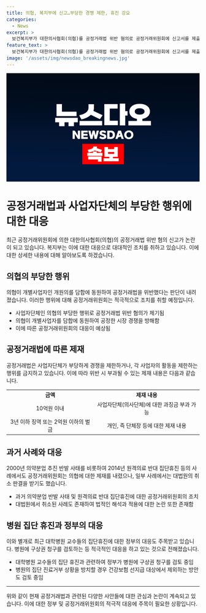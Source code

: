 ```yaml
---
title: 의협, 복지부에 신고…부당한 경쟁 제한, 휴진 강요
categories:
  - News
excerpt: >
  보건복지부가 대한의사협회(의협)를 공정거래법 위반 혐의로 공정거래위원회에 신고서를 제출했다. 이는 의협이 개별사업자인 개원의를 담합에 동원했다고 보고된 것이다. 공정거래법은 사업자단체가 부당하게 경쟁을 제한하는 행위를 금지하며, 위반 시 10억원 이내 과징금과 징역 형량이 부과될 수 있다. 또한 정부는 대학병원 교수들의 휴진으로 병원에 손실이 발생하면 구상권 청구를 검토하고 있다고 밝혔다.
feature_text: >
  보건복지부가 대한의사협회(의협)를 공정거래법 위반 혐의로 공정거래위원회에 신고서를 제출했다. 이는 의협이 개별사업자인 개원의를 담합에 동원했다고 보고된 것이다. 공정거래법은 사업자단체가 부당하게 경쟁을 제한하는 행위를 금지하며, 위반 시 10억원 이내 과징금과 징역 형량이 부과될 수 있다. 또한 정부는 대학병원 교수들의 휴진으로 병원에 손실이 발생하면 구상권 청구를 검토하고 있다고 밝혔다.
image: '/assets/img/newsdao_breakingnews.jpg'
---
```


<p><img src="/assets/img/newsdao_breakingnews.jpg" alt="koreaapp 속보" /></p>

<h1>공정거래법과 사업자단체의 부당한 행위에 대한 대응</h1>

<p data-ke-size="size16">최근 공정거래위원회에 의한 대한의사협회(의협)의 공정거래법 위반 혐의 신고가 논란이 되고 있습니다. 복지부는 이에 대한 대응으로 대대적인 조치를 취하고 있습니다. 이에 대한 상세한 내용에 대해 알아보도록 하겠습니다.</p>

<h2>의협의 부당한 행위</h2>

<p data-ke-size="size16">의협이 개별사업자인 개원의를 담합에 동원하여 공정거래법을 위반했다는 판단이 내려졌습니다. 이러한 행위에 대해 공정거래위원회는 적극적으로 조치를 취할 예정입니다.</p>

<ul>
  <li>사업자단체인 의협의 부당한 행위로 공정거래법 위반 혐의가 제기됨</li>
  <li>의협이 개별사업자를 담합에 동원하여 공정한 시장 경쟁을 방해함</li>
  <li>이에 따른 공정거래위원회의 대응이 예상됨</li>
</ul>

<h2>공정거래법에 따른 제재</h2>

<p data-ke-size="size16">공정거래법은 사업자단체가 부당하게 경쟁을 제한하거나, 각 사업자의 활동을 제한하는 행위를 금지하고 있습니다. 이에 따라 위반 시 부과될 수 있는 제재 내용은 다음과 같습니다.</p>

<table>
  <tr>
    <td style="text-align: center; height: 17px;"><b>금액</b></td>
    <td style="text-align: center; height: 17px;"><b>제재 내용</b></td>
  </tr>
  <tr>
    <td style="text-align: center; height: 17px;">10억원 이내</td>
    <td style="text-align: center; height: 17px;">사업자단체(의사단체)에 대한 과징금 부과 가능</td>
  </tr>
  <tr>
    <td style="text-align: center; height: 17px;">3년 이하 징역 또는 2억원 이하의 벌금</td>
    <td style="text-align: center; height: 17px;">개인, 즉 단체장 등에 대한 제재 내용</td>
  </tr>
</table>

<h2>과거 사례와 대응</h2>

<p data-ke-size="size16">2000년 의약분업 추진 반발 사태를 비롯하여 2014년 원격의료 반대 집단휴진 등의 사례에서도 공정거래위원회는 의협에 대한 제재를 내렸으나, 일부 사례에서는 대법원의 취소 판결을 받기도 했습니다.</p>

<ul>
  <li>과거 의약분업 반발 사태 및 원격의료 반대 집단휴진에 대한 공정거래위원회의 조치</li>
  <li>대법원에서 취소된 사례도 존재하여 법적인 해석과 적용에 대한 논란 또한 존재함</li>
</ul>

<h2>병원 집단 휴진과 정부의 대응</h2>

<p data-ke-size="size16">이와 별개로 최근 대학병원 교수들의 집단휴진에 대한 정부의 대응도 주목받고 있습니다. 병원에 구상권 청구를 검토하는 등 적극적인 대응을 하고 있는 것으로 전해졌습니다.</p>

<ul>
  <li>대학병원 교수들의 집단 휴진과 관련하여 정부가 병원에 구상권 청구를 검토 중임</li>
  <li>병원의 집단 진료거부 상황을 방치할 경우 건강보험 선지급 대상에서 제외하는 방안도 검토 중임</li>
</ul>

<hr>

<p data-ke-size="size16">위와 같이 현재 공정거래법과 관련된 다양한 사안들에 대한 관심과 논란이 계속되고 있습니다. 이에 대한 정부 및 공정거래위원회의 적극적 대응에 주목이 필요한 상황입니다.</p>

